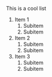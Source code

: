 This is a cool list
1. Item 1
    1. Subitem
    2. Subitem
2. Item 2
    1. Subitem
    2. Subitem
3. Item 3
    1. Subitem
    2. Subitem